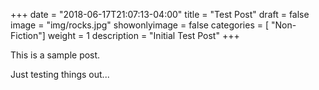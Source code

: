 +++
date = "2018-06-17T21:07:13-04:00"
title = "Test Post"
draft = false
image = "img/rocks.jpg"
showonlyimage = false
categories = [ "Non-Fiction"]
weight = 1
description = "Initial Test Post"
+++

This is a sample post.
<!--more-->

Just testing things out...